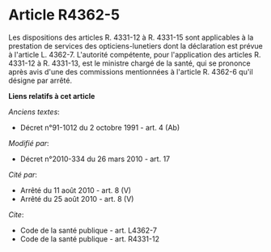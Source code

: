 # Article R4362-5

Les dispositions des articles R. 4331-12 à R. 4331-15 sont applicables à la prestation de services des opticiens-lunetiers
dont la déclaration est prévue à l'article L. 4362-7. L'autorité compétente, pour l'application des articles R. 4331-12 à R.
4331-13, est le ministre chargé de la santé, qui se prononce après avis d'une des commissions mentionnées à l'article R.
4362-6 qu'il désigne par arrêté.

**Liens relatifs à cet article**

_Anciens textes_:

  - Décret n°91-1012 du 2 octobre 1991 - art. 4 (Ab)

_Modifié par_:

  - Décret n°2010-334 du 26 mars 2010 - art. 17

_Cité par_:

  - Arrêté du 11 août 2010 - art. 8 (V)
  - Arrêté du 25 août 2010 - art. 8 (V)

_Cite_:

  - Code de la santé publique - art. L4362-7
  - Code de la santé publique - art. R4331-12

